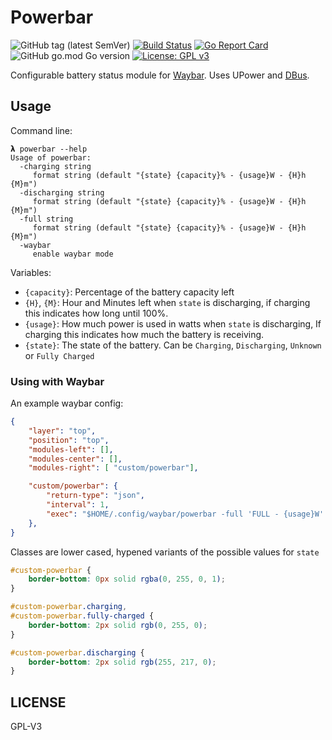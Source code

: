 # Powerbar

![GitHub tag (latest SemVer)](https://img.shields.io/github/v/tag/adamveld12/powerbar)
[![Build Status](https://veldhousen.semaphoreci.com/badges/powerbar.svg?style=shields)](https://veldhousen.semaphoreci.com/projects/powerbar)
[![Go Report Card](https://goreportcard.com/badge/github.com/adamveld12/powerbar)](https://goreportcard.com/report/github.com/adamveld12/powerbar)
![GitHub go.mod Go version](https://img.shields.io/github/go-mod/go-version/adamveld12/powerbar)
[![License: GPL v3](https://img.shields.io/badge/License-GPLv3-blue.svg)](https://www.gnu.org/licenses/gpl-3.0)

Configurable battery status module for [Waybar](). Uses UPower and [DBus](https://upower.freedesktop.org/docs/Device.html).

## Usage

Command line:

```text
𝝺 powerbar --help
Usage of powerbar:
  -charging string
     format string (default "{state} {capacity}% - {usage}W - {H}h {M}m")
  -discharging string
     format string (default "{state} {capacity}% - {usage}W - {H}h {M}m")
  -full string
     format string (default "{state} {capacity}% - {usage}W - {H}h {M}m")
  -waybar
     enable waybar mode
```

Variables:

- `{capacity}`: Percentage of the battery capacity left
- `{H}`, `{M}`: Hour and Minutes left when `state` is discharging, if charging this indicates how long until 100%.
- `{usage}`: How much power is used in watts when `state` is discharging, If charging this indicates how much the battery is receiving.
- `{state}`: The state of the battery. Can be `Charging`, `Discharging`, `Unknown` or `Fully Charged`

### Using with Waybar

An example waybar config:

```json
{
    "layer": "top",
    "position": "top",
    "modules-left": [],
    "modules-center": [],
    "modules-right": [ "custom/powerbar"],

    "custom/powerbar": {
        "return-type": "json",
        "interval": 1,
        "exec": "$HOME/.config/waybar/powerbar -full 'FULL - {usage}W' -charging '{state} {capacity}% - {usage}W - {H}h {M}m' -waybar 2> /dev/null"
    },
}
```

Classes are lower cased, hypened variants of the possible values for `state`

```css
#custom-powerbar {
    border-bottom: 0px solid rgba(0, 255, 0, 1);
}

#custom-powerbar.charging,
#custom-powerbar.fully-charged {
    border-bottom: 2px solid rgb(0, 255, 0);
}

#custom-powerbar.discharging {
    border-bottom: 2px solid rgb(255, 217, 0);
}
```

## LICENSE

GPL-V3
